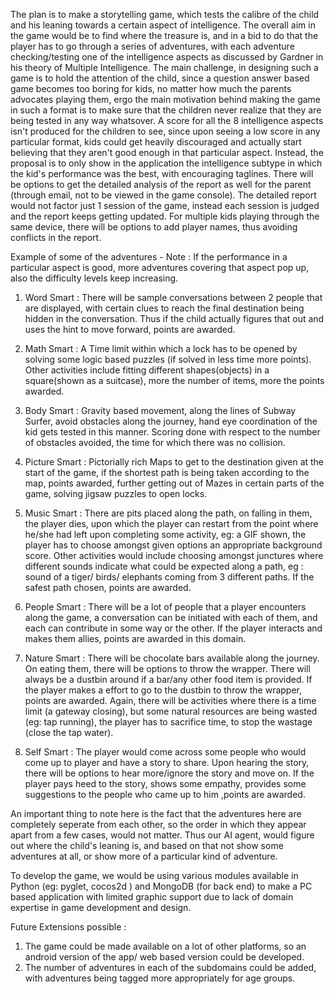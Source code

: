 The plan is to make a storytelling game, which tests the calibre of the child and his leaning 
towards a certain aspect of intelligence. The overall aim in the game would be to find where the treasure is, 
and in a bid to do that the player has to go through a series of adventures, with each adventure 
checking/testing one of the intelligence aspects as discussed by Gardner in his theory of Multiple Intelligence. 
The main challenge, in designing such a game is to hold the attention of the child, since a 
question answer based game becomes too boring for kids, no matter how much the parents advocates playing them, 
ergo the main motivation behind making the game in such a format is to make sure that the children never 
realize that they are being tested in any way whatsover. A score for all the 8 intelligence aspects 
isn't produced for the children to see, since upon seeing a low score in any particular format, kids could get 
heavily discouraged and actually start believing that they aren't good enough in that particular aspect. 
Instead, the proposal is to only show in the application the intelligence subtype in which the kid's performance 
was the best, with encouraging taglines. There will be options to get the detailed analysis of the report as 
well for the parent (through email, not to be viewed in the game console). The detailed report would not factor 
just 1 session of the game, instead each session is judged and the report keeps getting updated. For multiple kids 
playing through the same device, there will be options to add player names, thus avoiding conflicts in the 
report. 

Example of some of the adventures - 
Note : If the performance in a particular aspect is good, more adventures covering that aspect pop up, also the difficulty levels keep increasing. 

1. Word Smart : There will be sample conversations between 2 people that are displayed, with certain clues to reach the
final destination being hidden in the conversation. Thus if the child actually figures that out and uses the hint 
to move forward, points are awarded. 

2. Math Smart : A Time limit within which a lock has to be opened by solving some logic based puzzles (if solved in less time
more points). Other activities include fitting different shapes(objects) in a square(shown as a suitcase), more the number of 
items, more the points awarded. 

3. Body Smart : Gravity based movement, along the lines of Subway Surfer, avoid obstacles along the journey, hand eye 
coordination of the kid gets tested in this manner. Scoring done with respect to the number of obstacles avoided, the time for 
which there was no collision. 

4. Picture Smart : Pictorially rich Maps to get to the destination given at the start of the game, if the shortest path is being 
taken according to the map, points awarded, further getting out of Mazes in certain parts of the game, solving jigsaw puzzles to 
open locks. 

5. Music Smart : There are pits placed along the path, on falling in them, the player dies, upon which the player can 
restart from the point where he/she had left upon completing some activity, eg: a GIF shown, the player has to choose amongst 
given options an appropriate background score. Other activities would include choosing amongst junctures where different sounds
indicate what could be expected along a path, eg : sound of a tiger/ birds/ elephants coming from 3 different paths. If the 
safest path chosen, points are awarded. 

6. People Smart : There will be a lot of people that a player encounters along the game, a conversation can be initiated with 
each of them, and each can contribute in some way or the other. If the player interacts and makes them allies, points are 
awarded in this domain. 

7. Nature Smart : There will be chocolate bars available along the journey. On eating them, there will be options to throw the
wrapper. There will always be a dustbin around if a bar/any other food item is provided. If the player makes a effort to go to 
the dustbin to throw the wrapper, points are awarded. Again, there will be activities where there is a time limit (a gateway 
closing), but some natural resources are being wasted (eg: tap running), the player has to sacrifice time, to stop the wastage 
(close the tap water).

8. Self Smart : The player would come across some people who would come up to player and have a story to share. Upon hearing the 
story, there will be options to hear more/ignore the story and move on. If the player pays heed to the story, shows some 
empathy, provides some suggestions to the people who came up to him ,points are awarded. 


An important thing to note here is the fact that the adventures here are completely seperate from each other, so the order in which they appear apart from a few cases, would not matter. Thus our AI agent, would figure out where the child's leaning is, and based on that not show some adventures at all, or show more of a particular kind of adventure.

To develop the game, we would be using various modules available in Python (eg: pyglet, cocos2d ) and MongoDB (for back end) to make a PC based application with limited graphic support due to lack of domain expertise in game development and design. 

Future Extensions possible : 
1. The game could be made available on a lot of other platforms, so an android version of the app/ web based version could be developed.
2. The number of adventures in each of the subdomains could be added, with adventures being tagged more appropriately for age groups. 
